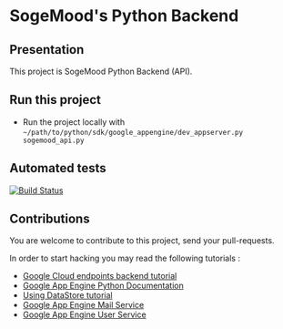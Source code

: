 # SogeMood's Python Backend
## Presentation
This project is SogeMood Python Backend (API).

## Run this project

  * Run the project locally with ``~/path/to/python/sdk/google_appengine/dev_appserver.py sogemood_api.py``
  
## Automated tests

[![Build Status](https://travis-ci.org/SogeMood/sogemood-backend.svg?branch=master)](https://travis-ci.org/SogeMood/sogemood-backend)

## Contributions
You are welcome to contribute to this project, send your pull-requests.

In order to start hacking you may read the following tutorials :

  * [Google Cloud endpoints backend tutorial](https://cloud.google.com/appengine/docs/python/endpoints/getstarted/backend/)
  * [Google App Engine Python Documentation](https://cloud.google.com/appengine/docs/python/)
  * [Using DataStore tutorial](https://cloud.google.com/appengine/docs/python/gettingstartedpython27/usingdatastore)
  * [Google App Engine Mail Service](https://cloud.google.com/appengine/docs/python/mail/)
  * [Google App Engine User Service](https://cloud.google.com/appengine/docs/python/users/)
